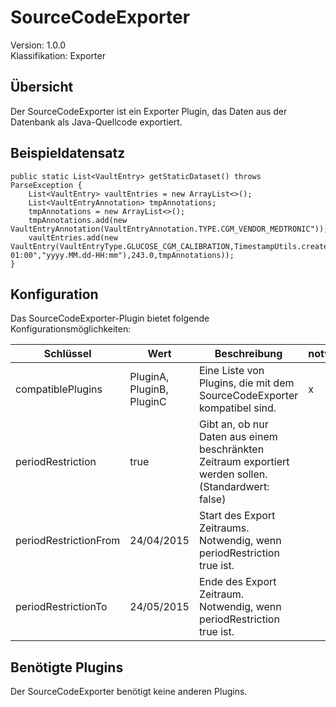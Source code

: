 # SourceCodeExporter
Version: 1.0.0  
Klassifikation: Exporter

Übersicht
-----
Der SourceCodeExporter ist ein Exporter Plugin, das Daten aus der Datenbank als Java-Quellcode exportiert.

Beispieldatensatz
-----

```
public static List<VaultEntry> getStaticDataset() throws ParseException {
    List<VaultEntry> vaultEntries = new ArrayList<>();
    List<VaultEntryAnnotation> tmpAnnotations;
    tmpAnnotations = new ArrayList<>();
    tmpAnnotations.add(new VaultEntryAnnotation(VaultEntryAnnotation.TYPE.CGM_VENDOR_MEDTRONIC"));
    vaultEntries.add(new VaultEntry(VaultEntryType.GLUCOSE_CGM_CALIBRATION,TimestampUtils.createCleanTimestamp("2010.03.01-01:00","yyyy.MM.dd-HH:mm"),243.0,tmpAnnotations));
}
```

Konfiguration
-----
Das SourceCodeExporter-Plugin bietet folgende Konfigurationsmöglichkeiten:

| Schlüssel  | Wert | Beschreibung | notwendig |
| ------------- | ------------- |  ------------- | ------------- |
| compatiblePlugins | PluginA, PluginB, PluginC | Eine Liste von Plugins, die mit dem SourceCodeExporter kompatibel sind. | x
| periodRestriction | true | Gibt an, ob nur Daten aus einem beschränkten Zeitraum exportiert werden sollen. (Standardwert: false) | 
| periodRestrictionFrom | 24/04/2015 | Start des Export Zeitraums. Notwendig, wenn periodRestriction true ist. |
| periodRestrictionTo | 24/05/2015 | Ende des Export Zeitraum. Notwendig, wenn periodRestriction true ist. |

Benötigte Plugins
-----
Der SourceCodeExporter benötigt keine anderen Plugins.